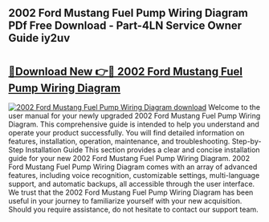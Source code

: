 ## 2002 Ford Mustang Fuel Pump Wiring Diagram PDf Free Download - Part-4LN Service Owner Guide iy2uv

# <h2><a href="http://dfmqedl.blite.top/?on=2002+Ford+Mustang+Fuel+Pump+Wiring+Diagram">🔗Download New 👉🔴 2002 Ford Mustang Fuel Pump Wiring Diagram</a></h2>

[![2002 Ford Mustang Fuel Pump Wiring Diagram download](https://i.imgur.com/lujVjoI.png)](http://dfmqedl.blite.top/?on=2002+Ford+Mustang+Fuel+Pump+Wiring+Diagram)
Welcome to the user manual for your newly upgraded 2002 Ford Mustang Fuel Pump Wiring Diagram. This comprehensive guide is intended to help you understand and operate your product successfully. You will find detailed information on features, installation, operation, maintenance, and troubleshooting. Step-by-Step Installation Guide This section provides a clear and concise installation guide for your new 2002 Ford Mustang Fuel Pump Wiring Diagram. 2002 Ford Mustang Fuel Pump Wiring Diagram comes with an array of advanced features, including voice recognition, customizable settings, multi-language support, and automatic backups, all accessible through the user interface. We trust that the 2002 Ford Mustang Fuel Pump Wiring Diagram has been useful in your journey to familiarize yourself with your new acquisition. Should you require assistance, do not hesitate to contact our support team.
